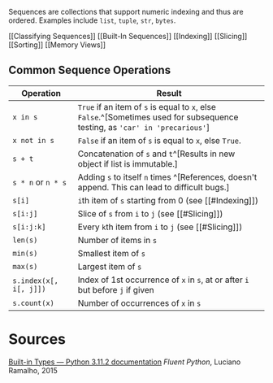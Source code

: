 Sequences are collections that support numeric indexing and thus are ordered.
Examples include `list`, `tuple`, `str`, `bytes`.

[[Classifying Sequences]]
[[Built-In Sequences]]
[[Indexing]]
[[Slicing]]
[[Sorting]]
[[Memory Views]]

## Common Sequence Operations
| Operation              | Result                                                                                                                       |
| ---------------------- | ---------------------------------------------------------------------------------------------------------------------------- |
| `x in s`               | `True` if an item of `s` is equal to `x`, else `False`.^[Sometimes used for subsequence testing, as `'car' in 'precarious'`] |
| `x not in s`           | `False` if an item of `s` is equal to `x`, else `True`.                                                                      |
| `s + t`                | Concatenation of `s` and `t`^[Results in new object if list is immutable.]                                                                                                 |
| `s * n` or `n * s`     | Adding `s` to itself `n` times ^[References, doesn't append. This can lead to difficult bugs.]                                                                                              |
| `s[i]`                 | `i`th item of `s` starting from 0 (see [[#Indexing]])                                                                        |
| `s[i:j]`               | Slice of `s` from `i` to `j` (see [[#Slicing]])                                                                              |
| `s[i:j:k]`             | Every `k`th item from `i` to `j` (see [[#Slicing]])                                                                          |
| `len(s)`               | Number of items in `s`                                                                                                       |
| `min(s)`               | Smallest item of `s`                                                                                                         |
| `max(s)`               | Largest item of `s`                                                                                                          |
| `s.index(x[, i[, j]])` | Index of 1st occurrence of `x` in `s`, at or after `i` but before `j` if given                                               |
| `s.count(x)`           | Number of occurrences of `x` in `s`                                                                                          |


# Sources
[Built-in Types — Python 3.11.2 documentation](https://docs.python.org/3/library/stdtypes.html)
*Fluent Python*, Luciano Ramalho, 2015

